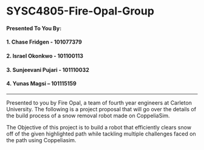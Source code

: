 # SYSC4805-Fire-Opal-Group

#### Presented To You By:
#### 1. Chase  Fridgen - 101077379
#### 2. Israel Okonkwo - 101100113 
#### 3. Sunjeevani Pujari - 101110032
#### 4. Yunas Magsi – 101115159

-----------

Presented to you by Fire Opal, a team of fourth year engineers at Carleton University. The following is a project proposal that will go over the details of the build process of a snow removal robot made on CoppeliaSim.

The Objective of this project is to build a robot that efficiently clears snow off of the given highlighted path while tackling multiple challenges faced on the path using Coppeliasim. 

